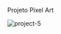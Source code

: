 Projeto Pixel Art

![project-5](https://github.com/user-attachments/assets/641fe480-34c4-4201-94ed-b0d08e90d586)
